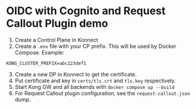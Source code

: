 # OIDC with Cognito and Request Callout Plugin demo

1. Create a Control Plane in Konnect
2. Create a `.env` file with your CP prefix. This will be used by Docker Compose. Example:
```
KONG_CLUSTER_PREFIX=abc123def1
```
3. Create a new DP in Konnect to get the certificate.
4. Put certificate and key in `certs/tls.crt` and `tls.key` respectively.
5. Start Kong GW and all backends with `docker compose up --build`
6. For Request Callout plugin configuration, see the `request-callout.json` dump.